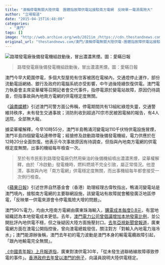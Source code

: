 ```yaml
---
title: "澳稱停電無關大陸供電　團體指故障供電站接駁南方電網　反映單一電源風險大"
author: "立場報道"
date: "2015-04-15T16:48:00"
categories:
  - "澳門"
tags: []
image: "http://web.archive.org/web/2021im_/https://cdn.thestandnews.com/media/photos/cache/11146177_811643078904795_3012557015688190135_n_POXs4_1200x0.jpg"
original_url: "thestandnews.com/澳門/澳稱停電無關大陸供電-團體指故障供電站接駁南方電網-反映單一電源風險大"
---
```

![路環發電廠後備發電機組啟動後，冒出濃濃黑煙。圖：愛瞞日報](http://web.archive.org/web/2021im_/https://cdn.thestandnews.com/media/photos/cache/11146177_811643078904795_3012557015688190135_n_POXs4_1200x0.jpg)

> 路環發電廠後備發電機組啟動後，冒出濃濃黑煙。圖：愛瞞日報

澳門今早大範圍停電，多個大型屋苑有住客被困在電梯內，交通燈停止運作，部份流動電話網絡、銀行及政府的電腦系統亦受影響，中午過後陸續恢復供電。澳門電力執委會主席梁華權等召開記者會交代事件，指停電源於變電站故障，原因仍待調查，但指事故與內地南方電網的供電穩定度無關。

《[論盡媒體](http://web.archive.org/web/20210628183604/https://www.facebook.com/allaboutmacau/posts/825517657513407)》引述澳門司警方面公佈稱，停電期間共有13組紅綠燈失靈，交通警維持秩序，未有發生交通事故；消防則收到超過70宗市民被困電梯的報告，有4人送院，全部無大礙。

據梁華權解釋，今早10時55分，澳門半島鴨涌河變電站110千伏特供電設施冒煙，澳門半島四個變電站連帶停電；經搶修及啟動路環後備發電機組，電力供應於在12時20分全面恢復。他表示今次事故原因有待調查，但指與內地南方電網的供電穩定度無關，出事的機組每年檢查一次。

> 至於有市民影到路環發電廠仍然用柴油的後備機組噴出濃濃黑煙，梁華權解釋，由於「冷啟動」發電機時，燃料燃燒不完全引致，屬正常情況。他澄清，事故與內地「南方電網」供電穩定度無關，而出事機組每年都會接受一次例行檢查。

《[蘋果日報](http://web.archive.org/web/20210628183604/http://hk.apple.nextmedia.com/realtime/news/20150415/53635932)》引述世界自然基金會（香港）助理經理古偉牧指出，鴨涌河變電站是澳門境內，接駁南方電網的主要聯網設施，該變電站有故障就會觸發廣泛地區停電，「反映單一供電來源會令停電風險大增的問題」。

澳門90%電力，均由大陸南方電網由廣東珠海輸入，[購電成本每度0.8元](http://web.archive.org/web/20210628183604/http://paper.wenweipo.com/2014/03/20/HK1403200015.htm)，有當地組織認為本地發電成本更低。去年，[澳門電力公司曾倡議增加本地發電比例](http://web.archive.org/web/20210628183604/http://www.macaodaily.com/html/2014-03/20/content_887794.htm)，並公開批評內地供電不穩，但之後疑因大陸方面施壓封口。[去年亞視新聞曾報道](http://web.archive.org/web/20210628183604/http://www.hkatv.com/zh-hk/atvnews/26670/2014-06-08/%E6%BE%B3%E9%9B%BB%E6%87%B7%E7%96%91%E5%8F%97%E5%A3%93%E8%BF%B4%E9%81%BF%E5%86%8D%E8%AB%87%E5%85%A7%E5%9C%B0%E4%BE%9B%E9%9B%BB%E4%B8%8D%E7%A9%A9)，廣東電網方面在澳電公開指控後，曾向澳電總裁發信，關注對方「對輸入內地電力潑冷水」；澳門能源辦後稱，澳門去年初的電力波動是澳門本身的輸電電纜故障引起，「跟內地輸電完全無關」。

[《中國青年報》上月報道指](http://web.archive.org/web/20210628183604/http://zqb.cyol.com/html/2015-03/22/nw.D110000zgqnb_20150322_4-03.htm)，廣東對澳供電30年，「從未發生過聯絡線故障導致停電的事件」。[香港政府去年曾以澳門的例子](http://web.archive.org/web/20210628183604/http://news.now.com/home/local/player?newsId=101943)，向議員說明大陸供電穩定。